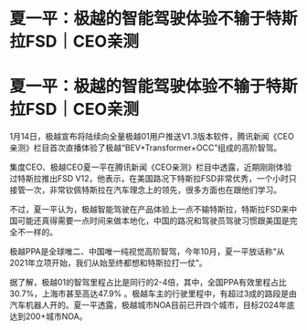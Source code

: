 # 夏一平：极越的智能驾驶体验不输于特斯拉FSD｜CEO亲测

# 夏一平：极越的智能驾驶体验不输于特斯拉FSD｜CEO亲测

1月14日，极越宣布将陆续向全量极越01用户推送V1.3版本软件，腾讯新闻《CEO亲测》栏目首次直播体验了极越“BEV+Transformer+OCC”组成的高阶智驾。

集度CEO、极越CEO夏一平在腾讯新闻《CEO亲测》栏目中透露，近期刚刚体验过特斯拉推出FSD
V12，他表示，在美国路况下特斯拉FSD非常优秀，一个小时只接管一次，非常钦佩特斯拉在汽车理念上的领先，很多方面也在跟他们学习。

不过，夏一平认为，极越智能驾驶在产品体验上一点不输特斯拉，特斯拉FSD来中国可能还真得需要一点时间来做本地化，中国的路况和驾驶员驾驶习惯跟美国是完全不一样的。

极越PPA是全球唯二、中国唯一纯视觉高阶智驾，今年10月，夏一平放话称“从2021年立项开始，我们从始至终都想和特斯拉打一仗”。

据了解，极越01的智驾里程占比是同行的2-4倍，其中，全国PPA有效里程占比30.7%，上海市甚至高达47.9%
。极越车主的行驶里程中，有超过3成的路段是由汽车机器人开的。夏一平透露，极越城市NOA目前已开四个城市，目标2024年底达到200+城市NOA。

